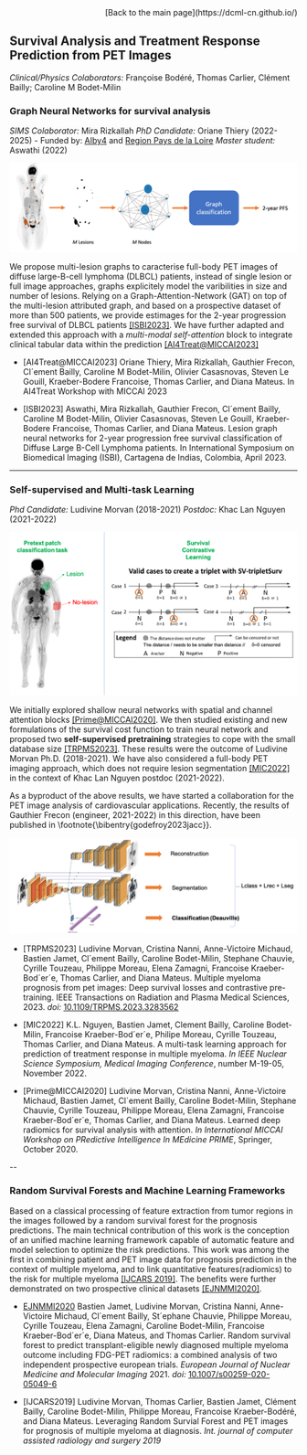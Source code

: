 <div style="text-align: right"> [Back to the main page](https://dcml-cn.github.io/) </div>

## Survival Analysis and Treatment Response Prediction from PET Images

*Clinical/Physics Colaborators:* Françoise Bodéré, Thomas Carlier, Clément Bailly; Caroline M Bodet-Milin


### Graph Neural Networks for survival analysis
*SIMS Colaborator:* Mira Rizkallah
*PhD Candidate:* Oriane Thiery (2022-2025) - Funded by: [AIby4](https://aiby4.ls2n.fr) and [Region Pays de la Loire]()
*Master student:* Aswathi (2022)

<img src="../images/graphsurv.png"/>

We propose multi-lesion graphs to caracterise full-body PET images of diffuse large-B-cell lymphoma (DLBCL) patients, instead of single lesion or full image approaches, graphs explicitely model the varibilities in size and number of lesions. Relying on a Graph-Attention-Network (GAT) on top of the multi-lesion attributed graph, and based on a prospective dataset of more than 500 patients, we provide estimages for the 2-year progression free survival of DLBCL patients [[ISBI2023]](#isbi2023). We have further adapted and extended this approach with a *multi-modal self-attention* block to integrate clinical tabular data within the prediction [[AI4Treat@MICCAI2023]](#ai4treat2023)


* <a id="ai4treat2023">[AI4Treat@MICCAI2023]</a>
  Oriane Thiery, Mira Rizkallah, Gauthier Frecon, Cl´ement Bailly, Caroline M Bodet-Milin, Olivier Casasnovas, Steven Le Gouill, Kraeber-Bodere Francoise, Thomas Carlier, and Diana Mateus.
  In AI4Treat Workshop with MICCAI 2023


* <a id="isbi2023">[ISBI2023]</a>
  Aswathi, Mira Rizkallah, Gauthier Frecon, Cl´ement Bailly, Caroline M Bodet-Milin, Olivier Casasnovas, Steven Le Gouill, Kraeber-Bodere Francoise, Thomas Carlier, and Diana Mateus.
  Lesion graph neural networks for 2-year progression free survival classification of Diffuse Large B-Cell Lymphoma patients.
  In International Symposium on Biomedical Imaging (ISBI), Cartagena de Indias, Colombia, April 2023.


---
### Self-supervised and Multi-task Learning 

*Phd Candidate:* Ludivine Morvan (2018-2021)
*Postdoc:* Khac Lan Nguyen (2021-2022)

<img src="../images/deepsurv.png"/>

We initially explored shallow neural networks with spatial and channel attention blocks [[Prime@MICCAI2020]](#prime2020). We then studied  existing and new formulations of the survival cost function to train neural network and proposed two **self-supervised pretraining** strategies to cope with the small database size [[TRPMS2023]](#trpms2023). These results were the outcome of Ludivine Morvan Ph.D. (2018-2021).  We have also considered a full-body PET imaging approach, which does not require lesion segmentation [[MIC2022]](#mic2022) in the context of Khac Lan Nguyen postdoc (2021-2022).

As a byproduct of the above results, we have started a collaboration for the PET image analysis of  cardiovascular applications.  Recently,  the results of Gauthier Frecon (engineer, 2021-2022) in this direction, have been published in \footnote{\bibentry{godefroy2023jacc}}.

<img src="../images/multitask_pet.png"/>

* <a idref="tprms20023">[TRPMS2023]</a>
  Ludivine Morvan, Cristina Nanni, Anne-Victoire Michaud, Bastien Jamet, Cl´ement Bailly, Caroline Bodet-Milin, Stephane Chauvie, Cyrille Touzeau, Philippe Moreau, Elena Zamagni, Francoise Kraeber-Bod´er´e, Thomas Carlier, and Diana Mateus.
  Multiple myeloma prognosis from pet images: Deep survival losses and contrastive pre-training.
  IEEE Transactions on Radiation and Plasma Medical Sciences, 2023.
  *doi:* [10.1109/TRPMS.2023.3283562](https://doi.org/10.1109/TRPMS.2023.3283562)

* <a idref="mic2022">[MIC2022]</a>
  K.L. Nguyen, Bastien Jamet, Clement Bailly, Caroline Bodet-Milin, Francoise Kraeber-Bod´er´e, Philipe Moreau, Cyrille Touzeau, Thomas Carlier, and Diana Mateus. A multi-task learning approach for prediction of treatment response in multiple myeloma.
  *In IEEE Nuclear Science Symposium, Medical Imaging Conference*,
  number M-19-05, November 2022.

* <a idref="prime2020">[Prime@MICCAI2020]</a>
  Ludivine Morvan, Cristina Nanni, Anne-Victoire Michaud, Bastien Jamet, Cl´ement Bailly, Caroline Bodet-Milin, Stephane Chauvie, Cyrille Touzeau, Philippe Moreau, Elena Zamagni, Francoise Kraeber-Bod´er´e, Thomas Carlier, and Diana Mateus. Learned deep radiomics for survival analysis with attention.
  *In International MICCAI Workshop on PRedictive Intelligence In MEdicine PRIME*, Springer, October 2020.


--
### Random Survival Forests and Machine Learning Frameworks

Based on a classical processing of feature extraction from tumor regions in the images followed by a random survival forest for the prognosis predictions. The main technical contribution of this work is the conception of an unified machine learning framework  capable of automatic feature and model selection to optimize the risk predictions. This work was among the first in combining patient and PET image data for prognosis prediction in the context of multiple myeloma, and to link quantitative features(radiomics) to the risk for multiple myeloma [[IJCARS 2019]](#ijcars2019). The benefits were further demonstrated on two prospective clinical datasets [[EJNMMI2020]](#jamet2020). 

* <a id="jamet2020">[EJNMMI2020](https://doi.org/10.1007/s00259-020-05049-6)</a>
  Bastien Jamet, Ludivine Morvan, Cristina Nanni, Anne-Victoire Michaud, Cl´ement Bailly, St´ephane Chauvie, Philippe Moreau, Cyrille Touzeau, Elena Zamagni, Caroline Bodet-Milin, Francoise Kraeber-Bod´er´e, Diana Mateus, and Thomas Carlier.
  Random survival forest to predict transplant-eligible newly diagnosed multiple myeloma outcome including FDG-PET radiomics: a combined analysis of two independent prospective european trials.
  *European Journal of Nuclear Medicine and Molecular Imaging*
  2021.
  *doi:* [10.1007/s00259-020-05049-6](https://doi.org/10.1007/s00259-020-05049-6)


* <a id="ijcars2019">[IJCARS2019]</a>
  Ludivine Morvan, Thomas Carlier, Bastien Jamet, Clément Bailly, Caroline Bodet-Milin, Philippe Moreau, Francoise Kraeber-Bodéré, and Diana Mateus.
  Leveraging Random Survial Forest and PET images for prognosis of multiple myeloma at diagnosis.
  *Int. journal of computer assisted radiology and surgery 2019*

